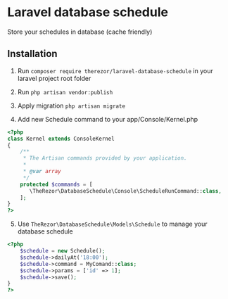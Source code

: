 # Laravel database schedule
Store your schedules in database (cache friendly)

## Installation

1) Run ```composer require therezor/laravel-database-schedule``` in your laravel project root folder

2) Run ```php artisan vendor:publish```

3) Apply migration ```php artisan migrate```

4) Add new Schedule command to your app/Console/Kernel.php

```php
<?php
class Kernel extends ConsoleKernel
{
    /**
     * The Artisan commands provided by your application.
     *
     * @var array
     */
    protected $commands = [
       \TheRezor\DatabaseSchedule\Console\ScheduleRunCommand::class,
    ];
}
?>
```

5) Use `TheRezor\DatabaseSchedule\Models\Schedule` to manage your database schedule

```php
<?php
    $schedule = new Schedule();
    $schedule->dailyAt('18:00');
    $schedule->command = MyComand::class;
    $schedule->params = ['id' => 1];
    $schedule->save();
}
?>
```
